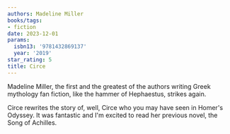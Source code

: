 ```yaml
---
authors: Madeline Miller
books/tags:
- fiction
date: 2023-12-01
params:
  isbn13: '9781432869137'
  year: '2019'
star_rating: 5
title: Circe
---
```


Madeline Miller, the first and the greatest of the authors writing Greek
mythology fan fiction, like the hammer of Hephaestus, strikes again.

Circe rewrites the story of, well, Circe who you may have seen in Homer's
Odyssey. It was fantastic and I'm excited to read her previous novel, the Song
of Achilles.

<!--more-->